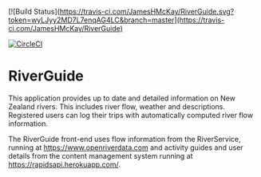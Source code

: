 [![Build Status](https://travis-ci.com/JamesHMcKay/RiverGuide.svg?token=wyLJyy2MD7L7enqAG4LC&branch=master](https://travis-ci.com/JamesHMcKay/RiverGuide)


[![CircleCI](https://circleci.com/gh/JamesHMcKay/RiverGuide.svg?style=svg&circle-token=e899ab26f2c1a9e84f967b1a278f2c1c6a5f8a24)](https://circleci.com/gh/JamesHMcKay/RiverGuide)

# RiverGuide

This application provides up to date and detailed information on New Zealand rivers.  This includes river flow, weather and descriptions.  Registered users can log their trips with automatically computed river flow information.

The RiverGuide front-end uses flow information from the RiverService, running at https://www.openriverdata.com and activity guides and user details from the content management system running at https://rapidsapi.herokuapp.com/.
